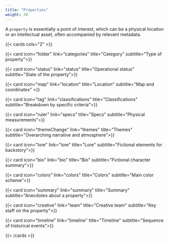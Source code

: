```yaml
---
title: "Properties"
weight: 20
---
```


A `property` is essentially a point of interest, which can be a physical location or an intellectual asset, often accompanied by relevant metadata.

{{< cards cols="2" >}}

{{< card icon="folder" link="categories"  title="Category" subtitle="Type of property">}}

{{< card icon="status" link="status"  title="Operational status" subtitle="State of the property">}}

{{< card icon="map" link="location"  title="Location" subtitle="Map and coordinates" >}}

{{< card icon="tag" link="classifications"  title="Classifications" subtitle="Breakdown by specific criteria">}}

{{< card icon="ruler" link="specs"  title="Specs" subtitle="Physical measurements">}}

{{< card icon="themeChange" link="themes"  title="Themes" subtitle="Overarching narrative and atmosphere">}}

{{< card icon="lore" link="lore"  title="Lore" subtitle="Fictional elements for backstory">}}

{{< card icon="bio" link="bio"  title="Bio" subtitle="Fictional character summary">}}

{{< card icon="colors" link="colors"  title="Colors" subtitle="Main color scheme">}}

{{< card  icon="summary" link="summary"  title="Summary" subtitle="Anecdotes about a property">}}

{{< card icon="creative" link="team"  title="Creative team" subtitle="Key staff on the property">}}

{{< card  icon="timeline" link="timeline"  title="Timeline" subtitle="Sequence of historical events">}}

{{< /cards >}}